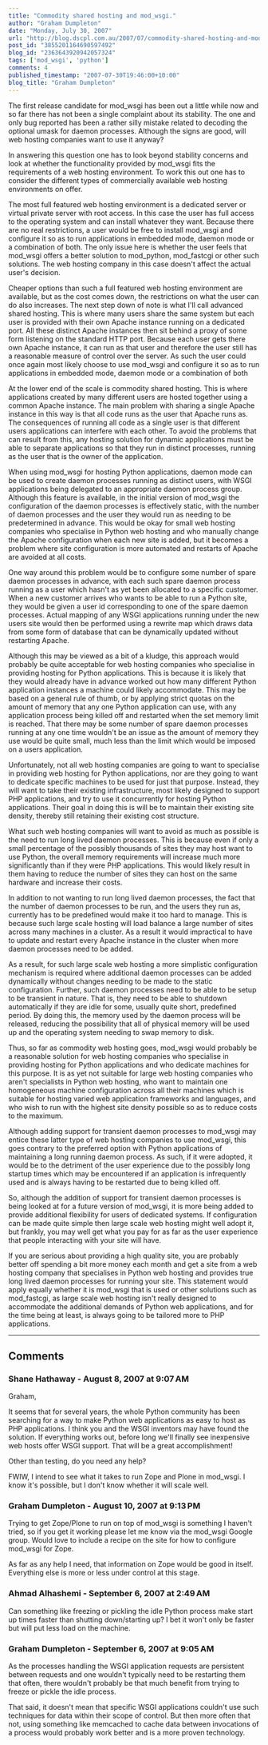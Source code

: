 ```yaml
---
title: "Commodity shared hosting and mod_wsgi."
author: "Graham Dumpleton"
date: "Monday, July 30, 2007"
url: "http://blog.dscpl.com.au/2007/07/commodity-shared-hosting-and-modwsgi.html"
post_id: "3855201164690597492"
blog_id: "2363643920942057324"
tags: ['mod_wsgi', 'python']
comments: 4
published_timestamp: "2007-07-30T19:46:00+10:00"
blog_title: "Graham Dumpleton"
---
```


The first release candidate for mod\_wsgi has been out a little while now and so far there has not been a single complaint about its stability. The one and only bug reported has been a rather silly mistake related to decoding the optional umask for daemon processes. Although the signs are good, will web hosting companies want to use it anyway?  
  
In answering this question one has to look beyond stability concerns and look at whether the functionality provided by mod\_wsgi fits the requirements of a web hosting environment. To work this out one has to consider the different types of commercially available web hosting environments on offer.  
  
The most full featured web hosting environment is a dedicated server or virtual private server with root access. In this case the user has full access to the operating system and can install whatever they want. Because there are no real restrictions, a user would be free to install mod\_wsgi and configure it so as to run applications in embedded mode, daemon mode or a combination of both. The only issue here is whether the user feels that mod\_wsgi offers a better solution to mod\_python, mod\_fastcgi or other such solutions. The web hosting company in this case doesn't affect the actual user's decision.  
  
Cheaper options than such a full featured web hosting environment are available, but as the cost comes down, the restrictions on what the user can do also increases. The next step down of note is what I'll call advanced shared hosting. This is where many users share the same system but each user is provided with their own Apache instance running on a dedicated port. All these distinct Apache instances then sit behind a proxy of some form listening on the standard HTTP port. Because each user gets there own Apache instance, it can run as that user and therefore the user still has a reasonable measure of control over the server. As such the user could once again most likely choose to use mod\_wsgi and configure it so as to run applications in embedded mode, daemon mode or a combination of both  
  
At the lower end of the scale is commodity shared hosting. This is where applications created by many different users are hosted together using a common Apache instance. The main problem with sharing a single Apache instance in this way is that all code runs as the user that Apache runs as. The consequences of running all code as a single user is that different users applications can interfere with each other. To avoid the problems that can result from this, any hosting solution for dynamic applications must be able to separate applications so that they run in distinct processes, running as the user that is the owner of the application.  
  
When using mod\_wsgi for hosting Python applications, daemon mode can be used to create daemon processes running as distinct users, with WSGI applications being delegated to an appropriate daemon process group. Although this feature is available, in the initial version of mod\_wsgi the configuration of the daemon processes is effectively static, with the number of daemon processes and the user they would run as needing to be predetermined in advance. This would be okay for small web hosting companies who specialise in Python web hosting and who manually change the Apache configuration when each new site is added, but it becomes a problem where site configuration is more automated and restarts of Apache are avoided at all costs.  
  
One way around this problem would be to configure some number of spare daemon processes in advance, with each such spare daemon process running as a user which hasn't as yet been allocated to a specific customer. When a new customer arrives who wants to be able to run a Python site, they would be given a user id corresponding to one of the spare daemon processes. Actual mapping of any WSGI applications running under the new users site would then be performed using a rewrite map which draws data from some form of database that can be dynamically updated without restarting Apache.  
  
Although this may be viewed as a bit of a kludge, this approach would probably be quite acceptable for web hosting companies who specialise in providing hosting for Python applications. This is because it is likely that they would already have in advance worked out how many different Python application instances a machine could likely accommodate. This may be based on a general rule of thumb, or by applying strict quotas on the amount of memory that any one Python application can use, with any application process being killed off and restarted when the set memory limit is reached. That there may be some number of spare daemon processes running at any one time wouldn't be an issue as the amount of memory they use would be quite small, much less than the limit which would be imposed on a users application.  
  
Unfortunately, not all web hosting companies are going to want to specialise in providing web hosting for Python applications, nor are they going to want to dedicate specific machines to be used for just that purpose. Instead, they will want to take their existing infrastructure, most likely designed to support PHP applications, and try to use it concurrently for hosting Python applications. Their goal in doing this is will be to maintain their existing site density, thereby still retaining their existing cost structure.  
  
What such web hosting companies will want to avoid as much as possible is the need to run long lived daemon processes. This is because even if only a small percentage of the possibly thousands of sites they may host want to use Python, the overall memory requirements will increase much more significantly than if they were PHP applications. This would likely result in them having to reduce the number of sites they can host on the same hardware and increase their costs.  
  
In addition to not wanting to run long lived daemon processes, the fact that the number of daemon processes to be run, and the users they run as, currently has to be predefined would make it too hard to manage. This is because such large scale hosting will load balance a large number of sites across many machines in a cluster. As a result it would impractical to have to update and restart every Apache instance in the cluster when more daemon processes need to be added.  
  
As a result, for such large scale web hosting a more simplistic configuration mechanism is required where additional daemon processes can be added dynamically without changes needing to be made to the static configuration. Further, such daemon processes need to be able to be setup to be transient in nature. That is, they need to be able to shutdown automatically if they are idle for some, usually quite short, predefined period. By doing this, the memory used by the daemon process will be released, reducing the possibility that all of physical memory will be used up and the operating system needing to swap memory to disk.  
  
Thus, so far as commodity web hosting goes, mod\_wsgi would probably be a reasonable solution for web hosting companies who specialise in providing hosting for Python applications and who dedicate machines for this purpose. It is as yet not suitable for large web hosting companies who aren't specialists in Python web hosting, who want to maintain one homogeneous machine configuration across all their machines which is suitable for hosting varied web application frameworks and languages, and who wish to run with the highest site density possible so as to reduce costs to the maximum.  
  
Although adding support for transient daemon processes to mod\_wsgi may entice these latter type of web hosting companies to use mod\_wsgi, this goes contrary to the preferred option with Python applications of maintaining a long running daemon process. As such, if it were adopted, it would be to the detriment of the user experience due to the possibly long startup times which may be encountered if an application is infrequently used and is always having to be restarted due to being killed off.  
  
So, although the addition of support for transient daemon processes is being looked at for a future version of mod\_wsgi, it is more being added to provide additional flexibility for users of dedicated systems. If configuration can be made quite simple then large scale web hosting might well adopt it, but frankly, you may well get what you pay for as far as the user experience that people interacting with your site will have.  
  
If you are serious about providing a high quality site, you are probably better off spending a bit more money each month and get a site from a web hosting company that specialises in Python web hosting and provides true long lived daemon processes for running your site. This statement would apply equally whether it is mod\_wsgi that is used or other solutions such as mod\_fastcgi, as large scale web hosting isn't really designed to accommodate the additional demands of Python web applications, and for the time being at least, is always going to be tailored more to PHP applications.

---

## Comments

### Shane Hathaway - August 8, 2007 at 9:07 AM

Graham,  
  
It seems that for several years, the whole Python community has been searching for a way to make Python web applications as easy to host as PHP applications. I think you and the WSGI inventors may have found the solution. If everything works out, before long we'll finally see inexpensive web hosts offer WSGI support. That will be a great accomplishment\!  
  
Other than testing, do you need any help?  
  
FWIW, I intend to see what it takes to run Zope and Plone in mod\_wsgi. I know it's possible, but I don't know whether it will scale well.

### Graham Dumpleton - August 10, 2007 at 9:13 PM

Trying to get Zope/Plone to run on top of mod\_wsgi is something I haven't tried, so if you get it working please let me know via the mod\_wsgi Google group. Would love to include a recipe on the site for how to configure mod\_wsgi for Zope.  
  
As far as any help I need, that information on Zope would be good in itself. Everything else is more or less under control at this stage.

### Ahmad Alhashemi - September 6, 2007 at 2:49 AM

Can something like freezing or pickling the idle Python process make start up times faster than shutting down/starting up? I bet it won't only be faster but will put less load on the machine.

### Graham Dumpleton - September 6, 2007 at 9:05 AM

As the processes handling the WSGI application requests are persistent between requests and one wouldn't typically need to be restarting them that often, there wouldn't probably be that much benefit from trying to freeze or pickle the idle process.  
  
That said, it doesn't mean that specific WSGI applications couldn't use such techniques for data within their scope of control. But then more often that not, using something like memcached to cache data between invocations of a process would probably work better and is a more proven technology.

